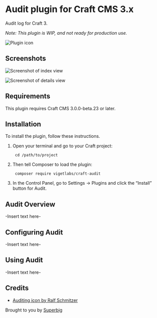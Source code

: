 # Audit plugin for Craft CMS 3.x

Audit log for Craft 3.

_Note: This plugin is WIP, and not ready for production use._

![Plugin icon](resources/img/icon.png)

## Screenshots

![Screenshot of index view](resources/screenshots/audit-index.png)

![Screenshot of details view](resources/screenshots/audit-details.png)

## Requirements

This plugin requires Craft CMS 3.0.0-beta.23 or later.

## Installation

To install the plugin, follow these instructions.

1. Open your terminal and go to your Craft project:

        cd /path/to/project

2. Then tell Composer to load the plugin:

        composer require vigetlabs/craft-audit

3. In the Control Panel, go to Settings → Plugins and click the “Install” button for Audit.

## Audit Overview

-Insert text here-

## Configuring Audit

-Insert text here-

## Using Audit

-Insert text here-

## Credits

- [Auditing icon by Ralf Schmitzer](https://thenounproject.com/term/auditing/960985)

Brought to you by [Superbig](https://vigetlabs.co)
